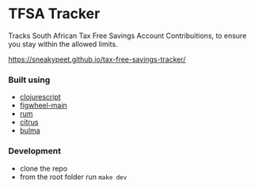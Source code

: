 # TFSA Tracker

Tracks South African Tax Free Savings Account Contribuitions, to ensure you stay within the allowed limits.

https://sneakypeet.github.io/tax-free-savings-tracker/

### Built using

* [clojurescript](https://clojurescript.org/)
* [figwheel-main](http://figwheel.org)
* [rum](https://github.com/tonsky/rum)
* [citrus](https://github.com/roman01la/citrus)
* [bulma](https://bulma.io/)

### Development

* clone the repo
* from the root folder run `make dev`
